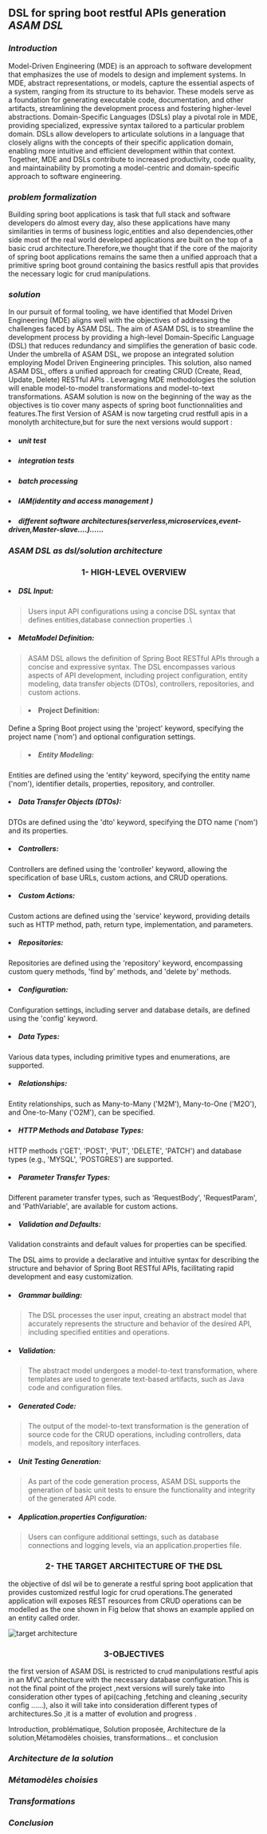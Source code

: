 ## DSL for spring boot restful APIs generation ***ASAM DSL***
### *Introduction*
Model-Driven Engineering (MDE) is an approach to software development that emphasizes the use of models to design and implement systems. In MDE, abstract representations, or models, capture the essential aspects of a system, ranging from its structure to its behavior. These models serve as a foundation for generating executable code, documentation, and other artifacts, streamlining the development process and fostering higher-level abstractions. Domain-Specific Languages (DSLs) play a pivotal role in MDE, providing specialized, expressive syntax tailored to a particular problem domain. DSLs allow developers to articulate solutions in a language that closely aligns with the concepts of their specific application domain, enabling more intuitive and efficient development within that context. Together, MDE and DSLs contribute to increased productivity, code quality, and maintainability by promoting a model-centric and domain-specific approach to software engineering.
### *problem formalization*
Building spring boot applications is task that full stack and software developers do almost every day,
also these  applications have many similarities in terms of business logic,entities and also dependencies,other side most of the real world 
developed applications are built on the top of a basic crud architecture.Therefore,we thought that if the core of the majority of spring boot 
applications remains the same then a unified approach that a primitive spring boot ground containing the basics  restfull apis that provides 
the necessary logic for crud manipulations.

### *solution*
In our pursuit of formal tooling, we have identified that Model Driven Engineering (MDE) aligns well with the objectives of addressing the challenges 
faced by ASAM DSL. The aim of ASAM DSL is to streamline the development process by providing a high-level Domain-Specific Language (DSL) that reduces 
redundancy and simplifies the generation of basic code.
Under the umbrella of ASAM DSL, we propose an integrated solution employing Model Driven Engineering principles. This solution, also named ASAM DSL, 
offers a unified approach for creating CRUD (Create, Read, Update, Delete) RESTful APIs . Leveraging MDE methodologies the solution will enable  model-to-model 
transformations and model-to-text transformations.
ASAM solution is now on the beginning of the way as the objectives is tio cover many aspects of spring boot functionnalities and features.The first Version of ASAM is now targeting crud restfull apis in a monolyth architecture,but for sure the next versions would support :
##### <li> unit test
##### <li> integration tests
##### <li> batch processing 
##### <li> IAM(identity and access management ) 
##### <li> different software architectures(serverless,microservices,event-driven,Master-slave....)......



### *ASAM DSL as dsl/solution architecture*
#### <h3 align="center">1- HIGH-LEVEL OVERVIEW</li></h1>
##### <li>DSL Input:

> Users input API configurations using a concise DSL syntax that defines entities,database connection properties  .\
##### <li> MetaModel Definition:
>ASAM DSL allows the definition of Spring Boot RESTful APIs through a concise and expressive syntax. The DSL encompasses various aspects of API development, including project configuration, entity modeling, data transfer objects (DTOs), controllers, repositories, and custom actions.

>#### <li>Project Definition:
 Define a Spring Boot project using the 'project' keyword, specifying the project name ('nom') and optional configuration settings.
>##### <li>Entity Modeling:
  
  Entities are defined using the 'entity' keyword, specifying the entity name ('nom'), identifier details, properties, repository, and controller.
  ##### <li>Data Transfer Objects (DTOs):
  
  DTOs are defined using the 'dto' keyword, specifying the DTO name ('nom') and its properties.
  ##### <li>Controllers:
  
  Controllers are defined using the 'controller' keyword, allowing the specification of base URLs, custom actions, and CRUD operations.
  ##### <li>Custom Actions:
  
  Custom actions are defined using the 'service' keyword, providing details such as HTTP method, path, return type, implementation, and parameters.
  ##### <li>Repositories:
  
  Repositories are defined using the 'repository' keyword, encompassing custom query methods, 'find by' methods, and 'delete by' methods.
  ##### <li>Configuration:
  
  Configuration settings, including server and database details, are defined using the 'config' keyword.
  ##### <li>Data Types:
  
  Various data types, including primitive types and enumerations, are supported.
  ##### <li>Relationships:
  
  Entity relationships, such as Many-to-Many ('M2M'), Many-to-One ('M2O'), and One-to-Many ('O2M'), can be specified.
  ##### <li>HTTP Methods and Database Types:
  
  HTTP methods ('GET', 'POST', 'PUT', 'DELETE', 'PATCH') and database types (e.g., 'MYSQL', 'POSTGRES') are supported.
  ##### <li>Parameter Transfer Types:
  
  Different parameter transfer types, such as 'RequestBody', 'RequestParam', and 'PathVariable', are available for custom actions.
  ##### <li>Validation and Defaults:
  
  Validation constraints and default values for properties can be specified.
  
  The DSL aims to provide a declarative and intuitive syntax for describing the structure and behavior of Spring Boot RESTful APIs, facilitating rapid development and easy customization.


##### <li> Grammar building:
>The DSL processes the user input, creating an abstract model that accurately represents the structure and behavior of the desired API, including specified entities and operations.
##### <li>Validation:
>The abstract model undergoes a model-to-text transformation, where templates are used to generate text-based artifacts, such as Java code and configuration files.
##### <li>Generated Code:
>The output of the model-to-text transformation is the generation of source code for the CRUD operations, including controllers, data models, and repository interfaces.
##### <li>Unit Testing Generation:
>As part of the code generation process, ASAM DSL supports the generation of basic unit tests to ensure the functionality and integrity of the generated API code.
##### <li>Application.properties Configuration:
>Users can configure additional settings, such as database connections and logging levels, via an application.properties file.

#### <h3 align="center">2- THE TARGET ARCHITECTURE OF THE DSL</h1>
the objective of dsl wil be to generate a restful spring boot application that provides customized restful logic for crud operations.The generated  application 
will exposes REST resources from CRUD operations can be modelled as the one shown in Fig below that shows an example applied on an entity called order.

![target architecture](images/im1.JPG)

#### <h3 align="center">3-OBJECTIVES</h1>

the first version of ASAM DSL is restricted to crud manipulations restful apis in an MVC architecture with the necessary database configuration.This is
not the final point of the project ,next versions will surely take into consideration other types of api(caching ,fetching and cleaning ,security config  ......),
also it will take into consideration different types of architectures.So ,it is a matter of evolution and progress .

Introduction, problématique, Solution proposée, Architecture de la solution,Métamodèles choisies, transformations... et conclusion

### *Architecture de la solution*


### *Métamodèles choisies*


### *Transformations*


### *Conclusion*










